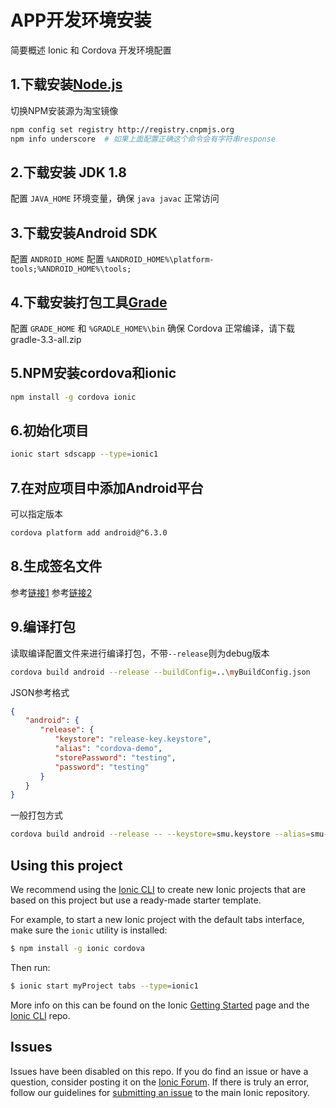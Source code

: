 APP开发环境安装
==============

简要概述 Ionic 和 Cordova 开发环境配置

## 1.下载安装[Node.js](https://nodejs.org)

切换NPM安装源为淘宝镜像

```bash
npm config set registry http://registry.cnpmjs.org
npm info underscore  # 如果上面配置正确这个命令会有字符串response
```

## 2.下载安装 JDK 1.8

配置 `JAVA_HOME` 环境变量，确保 `java javac` 正常访问

## 3.下载安装Android SDK

配置 `ANDROID_HOME`
配置 `%ANDROID_HOME%\platform-tools;%ANDROID_HOME%\tools;`

## 4.下载安装打包工具[Grade](https://gradle.org/)

配置 `GRADE_HOME` 和 `%GRADLE_HOME%\bin`
确保 Cordova 正常编译，请下载 gradle-3.3-all.zip

## 5.NPM安装cordova和ionic

```bash
npm install -g cordova ionic
```

## 6.初始化项目

```bash
ionic start sdscapp --type=ionic1
```

## 7.在对应项目中添加Android平台

可以指定版本

```bash
cordova platform add android@^6.3.0
```

## 8.生成签名文件

参考[链接1](http://www.cnblogs.com/a418120186/p/5475621.html)
参考[链接2](http://www.cnblogs.com/GYZhao/p/6575104.html)

## 9.编译打包

读取编译配置文件来进行编译打包，不带`--release`则为debug版本

```bash
cordova build android --release --buildConfig=..\myBuildConfig.json
```

JSON参考格式
```json
{ 
　　"android": { 
　　　　"release": { 
　　　　　　"keystore": "release-key.keystore", 
　　　　　　"alias": "cordova-demo", 
　　　　　　"storePassword": "testing", 
　　　　　　"password": "testing" 
　　　　}　　 
　　} 
}
```

一般打包方式

```bash
cordova build android --release -- --keystore=smu.keystore --alias=smu-test
```

## Using this project

We recommend using the [Ionic CLI](https://github.com/ionic-team/ionic-cli) to create new Ionic projects that are based on this project but use a ready-made starter template.

For example, to start a new Ionic project with the default tabs interface, make sure the `ionic` utility is installed:

```bash
$ npm install -g ionic cordova
```

Then run:

```bash
$ ionic start myProject tabs --type=ionic1
```

More info on this can be found on the Ionic [Getting Started](https://ionicframework.com/getting-started) page and the [Ionic CLI](https://github.com/ionic-team/ionic-cli) repo.

## Issues

Issues have been disabled on this repo. If you do find an issue or have a question, consider posting it on the [Ionic Forum](https://forum.ionicframework.com/). If there is truly an error, follow our guidelines for [submitting an issue](https://ionicframework.com/submit-issue/) to the main Ionic repository.
